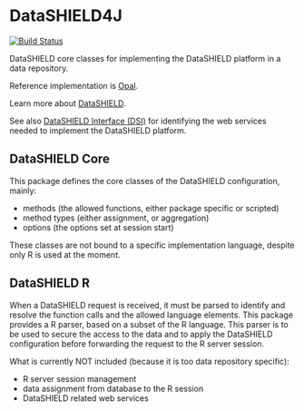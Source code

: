 # DataSHIELD4J

[![Build Status](https://travis-ci.com/obiba/datashield4j.svg?branch=master)](https://travis-ci.com/obiba/datashield4j)

DataSHIELD core classes for implementing the DataSHIELD platform in a data repository.

Reference implementation is [Opal](https://github.com/obiba/opal).

Learn more about [DataSHIELD](http://www.datashield.ac.uk/).

See also [DataSHIELD Interface (DSI)](https://github.com/datashield/DSI) for identifying the web services needed to implement the DataSHIELD platform.

## DataSHIELD Core

This package defines the core classes of the DataSHIELD configuration, mainly:

* methods (the allowed functions, either package specific or scripted)
* method types (either assignment, or aggregation)
* options (the options set at session start)

These classes are not bound to a specific implementation language, despite only R is used at the moment.

## DataSHIELD R

When a DataSHIELD request is received, it must be parsed to identify and resolve the function calls and the allowed language elements. This package provides a R parser, based on a subset of the R language. This parser is to be used to secure the access to the data and to apply the DataSHIELD configuration before forwarding the request to the R server session.

What is currently NOT included (because it is too data repository specific):

* R server session management
* data assignment from database to the R session
* DataSHIELD related web services
